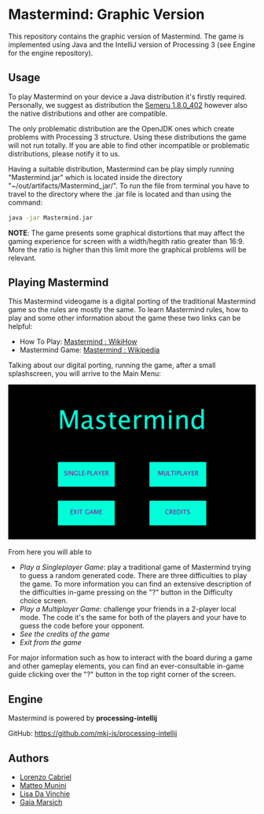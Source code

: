 # Mastermind: Graphic Version

This repository contains the graphic version of Mastermind. The game is implemented using Java and the IntelliJ version of Processing 3 (see Engine for the engine repository).






## Usage

To play Mastermind on your device a Java distribution it's firstly required. Personally, we suggest as distribution the [Semeru 1.8.0_402](https://developer.ibm.com/languages/java/semeru-runtimes/downloads/) however also the native distributions and other are compatible.

The only problematic distribution are the OpenJDK ones which create problems with Processing 3 structure. Using these distributions the game will not run totally. If you are able to find other incompatible or problematic distributions, please notify it to us.

Having a suitable distribution, Mastermind can be play simply running "Mastermind.jar" which is located inside the directory "~/out/artifacts/Mastermind_jar/". To run the file from terminal you have to travel to the directory where the .jar file is located and than using the command:

```bash
java -jar Mastermind.jar
```

**NOTE**: The game presents some graphical distortions that may affect the gaming experience for screen with a width/hegith ratio greater than 16:9. More the ratio is higher than this limit more the graphical problems will be relevant.
## Playing Mastermind

This Mastermind videogame is a digital porting of the traditional Mastermind game so the rules are mostly the same. To learn Mastermind rules, how to play and some other information about the game these two links can be helpful:

- How To Play: [Mastermind : WikiHow](https://www.wikihow.com/Play-Mastermind)
- Mastermind Game: [Mastermind : Wikipedia](https://en.wikipedia.org/wiki/Mastermind_(board_game))

Talking about our digital porting, running the game, after a small splashscreen, you will arrive to the Main Menu:

![App Screenshot](https://github.com/mmunini99/MasterMindGraphic/blob/main/readme_images/mainmenu.PNG)

From here you will able to

- *Play a Singleplayer Game*: play a traditional game of Mastermind trying to guess a random generated code. There are three difficulties to play the game. To more information you can find an extensive description of the difficulties in-game pressing on the "?" button in the Difficulty choice screen.
- *Play a Multiplayer Game*: challenge your friends in a 2-player local mode. The code it's the same for both of the players and your have to guess the code before your opponent.
- *See the credits of the game*
- *Exit from the game*

For major information such as how to interact with the board during a game and other gameplay elements, you can find an ever-consultable in-game guide clicking over the "?" button in the top right corner of the screen.  
## Engine

Mastermind is powered by **processing-intellij** 

GitHub: https://github.com/mkj-is/processing-intellij


## Authors

- [Lorenzo Cabriel](https://github.com/lcabriel)
- [Matteo Munini](https://github.com/mmunini99)
- [Lisa Da Vinchie](https://github.com/LisaDaVinchie)
- [Gaia Marsich](https://github.com/gmarsich)
